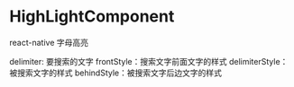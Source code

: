 # HighLightComponent
react-native 字母高亮

delimiter: 要搜索的文字
frontStyle：搜索文字前面文字的样式
delimiterStyle：被搜索文字的样式
behindStyle：被搜索文字后边文字的样式

